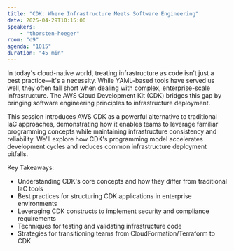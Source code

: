 ```yaml
---
title: "CDK: Where Infrastructure Meets Software Engineering"
date: 2025-04-29T10:15:00
speakers:
    - "thorsten-hoeger"
room: "d9"
agenda: "1015"
duration: "45 min"
---
```


In today's cloud-native world, treating infrastructure as code isn't just a best practice—it's a necessity. While YAML-based tools have served us well, they often fall short when dealing with complex, enterprise-scale infrastructure. The AWS Cloud Development Kit (CDK) bridges this gap by bringing software engineering principles to infrastructure deployment.

This session introduces AWS CDK as a powerful alternative to traditional IaC approaches, demonstrating how it enables teams to leverage familiar programming concepts while maintaining infrastructure consistency and reliability. We'll explore how CDK's programming model accelerates development cycles and reduces common infrastructure deployment pitfalls.

Key Takeaways:

* Understanding CDK's core concepts and how they differ from traditional IaC tools
* Best practices for structuring CDK applications in enterprise environments
* Leveraging CDK constructs to implement security and compliance requirements
* Techniques for testing and validating infrastructure code
* Strategies for transitioning teams from CloudFormation/Terraform to CDK
